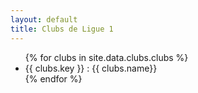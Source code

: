```yaml
---
layout: default
title: Clubs de Ligue 1
---
```


<ul>
  {% for clubs in site.data.clubs.clubs %}
      <li>{{ clubs.key }} : {{ clubs.name}} </li>
  {% endfor %}    
</ul>
